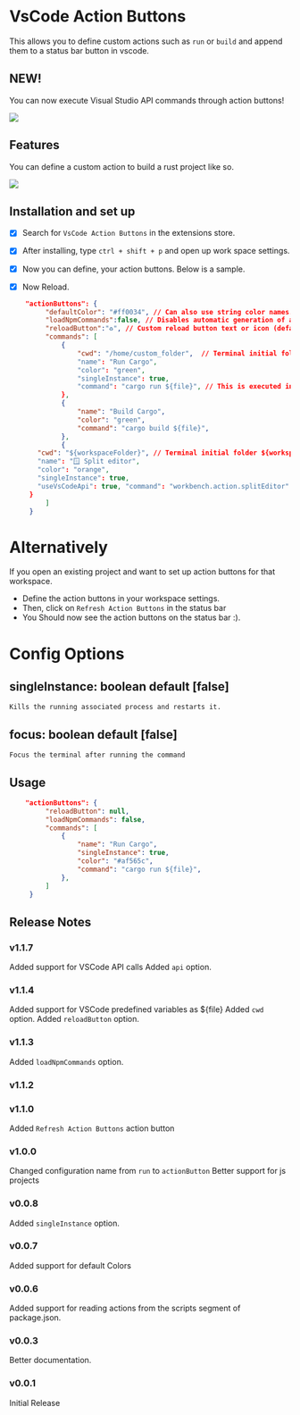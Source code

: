 # VsCode Action Buttons

This allows you to define custom actions such as `run` or `build` and append them to a status bar button in vscode.

## NEW!

You can now execute Visual Studio API commands through action buttons!

![](api_call.png)

## Features

You can define a custom action to build a rust project like so.

![](action.gif)

## Installation and set up

- [x] Search for `VsCode Action Buttons` in the extensions store.

- [x] After installing, type `ctrl + shift + p` and open up work space settings.

- [x] Now you can define, your action buttons. Below is a sample.

- [x] Now Reload.

```json
	"actionButtons": {
		 "defaultColor": "#ff0034", // Can also use string color names.
		 "loadNpmCommands":false, // Disables automatic generation of actions for npm commands.
		 "reloadButton":"♻️", // Custom reload button text or icon (default ↻). null value enables automatic reload on configuration change
		 "commands": [
			 {
				 "cwd": "/home/custom_folder", 	// Terminal initial folder ${workspaceFolder} and os user home as defaults
				 "name": "Run Cargo",
				 "color": "green",
				 "singleInstance": true,
				 "command": "cargo run ${file}", // This is executed in the terminal.
			 },
			 {
				 "name": "Build Cargo",
				 "color": "green",
				 "command": "cargo build ${file}",
			 },
			 {
       "cwd": "${workspaceFolder}", // Terminal initial folder ${workspaceFolder} and os user home as defaults
       "name": "🪟 Split editor",
       "color": "orange",
       "singleInstance": true,
       "useVsCodeApi": true, "command": "workbench.action.splitEditor" // This is executed in the terminal.
     }
		 ]
	 }
```

# Alternatively

If you open an existing project and want to set up action buttons for that workspace.

- Define the action buttons in your workspace settings.
- Then, click on `Refresh Action Buttons` in the status bar
- You Should now see the action buttons on the status bar :).

# Config Options

## singleInstance: boolean default [false]

    Kills the running associated process and restarts it.

## focus: boolean default [false]

    Focus the terminal after running the command

## Usage

```json
	"actionButtons": {
		 "reloadButton": null,
		 "loadNpmCommands": false,
		 "commands": [
			 {
				 "name": "Run Cargo",
				 "singleInstance": true,
				 "color": "#af565c",
				 "command": "cargo run ${file}",
			 },
		 ]
	 }
```

## Release Notes

### v1.1.7

Added support for VSCode API calls
Added `api` option.

### v1.1.4

Added support for VSCode predefined variables as ${file}
Added `cwd` option.
Added `reloadButton` option.

### v1.1.3

Added `loadNpmCommands` option.

### v1.1.2

### v1.1.0

Added `Refresh Action Buttons` action button

### v1.0.0

Changed configuration name from `run` to `actionButton`
Better support for js projects

### v0.0.8

Added `singleInstance` option.

### v0.0.7

Added support for default Colors

### v0.0.6

Added support for reading actions from the scripts segment of package.json.

### v0.0.3

Better documentation.

### v0.0.1

Initial Release
